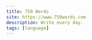 ```yaml
---
title: 750 Words
site: https://www.750words.com
description: Write every day.
tags: [language]
---
```

